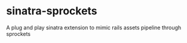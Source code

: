sinatra-sprockets
=================

A plug and play sinatra extension to mimic rails assets pipeline through sprockets
